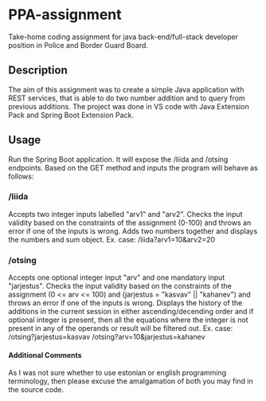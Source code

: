 # PPA-assignment
Take-home coding assignment for java back-end/full-stack developer position in Police and Border Guard Board.

## Description

The aim of this assignment was to create a simple Java application with REST services, that is able to do two number addition and to query from previous additions.
The project was done in VS code with Java Extension Pack and Spring Boot Extension Pack.

## Usage

Run the Spring Boot application. It will expose the /liida and /otsing endpoints. Based on the GET method and inputs the program will behave as follows:

### /liida
Accepts two integer inputs labelled "arv1" and "arv2". Checks the input validity based on the constraints of the assignment (0-100) and throws an error if one of the inputs is wrong.
Adds two numbers together and displays the numbers and sum object.
Ex. case:
/liida?arv1=10&arv2=20

### /otsing
Accepts one optional integer input "arv" and one mandatory input "jarjestus". Checks the input validity based on the constraints of the assignment (0 <= arv <= 100) and (jarjestus = "kasvav" || "kahanev") and throws an error if one of the inputs is wrong.
Displays the history of the additions in the current session in either ascending/decending order and if optional integer is present, then all the equations where the integer is not present in any of the operands or result will be filtered out.
Ex. case:
/otsing?jarjestus=kasvav
/otsing?arv=10&jarjestus=kahanev

#### Additional Comments
As I was not sure whether to use estonian or english programming terminology, then please excuse the amalgamation of both you may find in the source code.